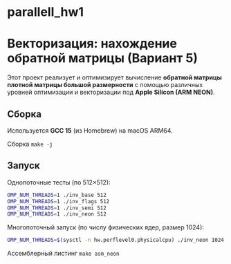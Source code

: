 # parallell_hw1

# Векторизация: нахождение обратной матрицы (Вариант 5)

Этот проект реализует и оптимизирует вычисление **обратной матрицы плотной матрицы большой размерности** с помощью различных уровней оптимизации и векторизации под **Apple Silicon (ARM NEON)**.

## Сборка

Используется **GCC 15** (из Homebrew) на macOS ARM64.

Сборка `make -j`

## Запуск

Однопоточные тесты (по 512×512):
```bash
OMP_NUM_THREADS=1 ./inv_base 512
OMP_NUM_THREADS=1 ./inv_flags 512
OMP_NUM_THREADS=1 ./inv_semi 512
OMP_NUM_THREADS=1 ./inv_neon 512
```
Многопоточный запуск (по числу физических ядер, размер 1024):
```bash
OMP_NUM_THREADS=$(sysctl -n hw.perflevel0.physicalcpu) ./inv_neon 1024
```

Ассемблерный листинг
`make asm_neon`